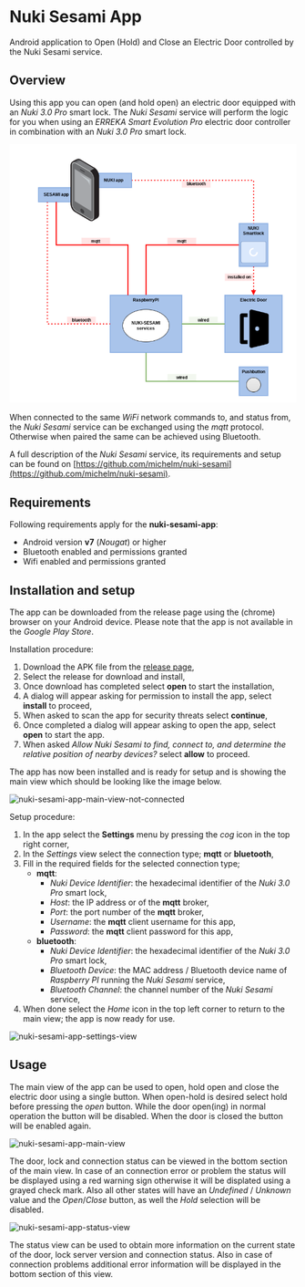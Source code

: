 # Nuki Sesami App

Android application to Open (Hold) and Close an Electric Door controlled by the Nuki Sesami service.

## Overview

Using this app you can open (and hold open) an electric door equipped with an _Nuki 3.0 Pro_ smart lock. The _Nuki Sesami_ service will perform the logic for you when using an _ERREKA Smart Evolution Pro_ electric door controller in combination with an _Nuki 3.0 Pro_ smart lock.

![nuki-sesami-wiring](https://raw.githubusercontent.com/michelm/nuki-sesami/master/nuki-sesami-overview.png)

When connected to the same _WiFi_ network commands to, and status from, the _Nuki Sesami_ service can be exchanged using the _mqtt_ protocol. Otherwise when paired the same can be achieved using Bluetooth.

A full description of the _Nuki Sesami_ service, its requirements and setup can be found on [https://github.com/michelm/nuki-sesami](https://github.com/michelm/nuki-sesami).

## Requirements

Following requirements apply for the **nuki-sesami-app**:

- Android version **v7** (_Nougat_) or higher
- Bluetooth enabled and permissions granted
- Wifi enabled and permissions granted

## Installation and setup

The app can be downloaded from the release page using the (chrome) browser on your Android device. Please note that the app is not available in the _Google Play Store_.

Installation procedure:

1. Download the APK file from the [release page](https://github.com/michelm/nuki-sesami-app/releases),
2. Select the release for download and install,
3. Once download has completed select **open** to start the installation,
4. A dialog will appear asking for permission to install the app, select **install** to proceed,
5. When asked to scan the app for security threats select **continue**,
6. Once completed a dialog will appear asking to open the app, select **open** to start the app.
7. When asked _Allow Nuki Sesami to find, connect to, and determine the relative position of nearby devices?_ select **allow** to proceed.

The app has now been installed and is ready for setup and is showing the main view which should be looking like the image below.

![nuki-sesami-app-main-view-not-connected](https://raw.githubusercontent.com/michelm/nuki-sesami/master/nuki-sesami-app-main-view-not-connected.png)

Setup procedure:

1. In the app select the **Settings** menu by pressing the _cog_ icon in the top right corner,
2. In the _Settings_ view select the connection type; **mqtt** or **bluetooth**,
3. Fill in the required fields for the selected connection type;
    - **mqtt**:
      - _Nuki Device Identifier_: the hexadecimal identifier of the _Nuki 3.0 Pro_ smart lock,
      - _Host_: the IP address or of the **mqtt** broker,
      - _Port_: the port number of the **mqtt** broker,
      - _Username_: the **mqtt** client username for this app,
      - _Password_: the **mqtt** client password for this app,
    - **bluetooth**:
      - _Nuki Device Identifier_: the hexadecimal identifier of the _Nuki 3.0 Pro_ smart lock,
      - _Bluetooth Device_: the MAC address / Bluetooth device name of _Raspberry PI_ running the _Nuki Sesami_ service,
      - _Bluetooth Channel_: the channel number of the _Nuki Sesami_ service,
4. When done select the _Home_ icon in the top left corner to return to the main view; the app is now ready for use.

![nuki-sesami-app-settings-view](https://raw.githubusercontent.com/michelm/nuki-sesami/master/nuki-sesami-app-settings-view.png)

## Usage

The main view of the app can be used to open, hold open and close the electric door using a single button. When open-hold is desired select hold before pressing the _open_ button.
While the door open(ing) in normal operation the button will be disabled. When the door is closed the button will be enabled again.

![nuki-sesami-app-main-view](https://raw.githubusercontent.com/michelm/nuki-sesami/master/nuki-sesami-app-main-view.png)

The door, lock and connection status can be viewed in the bottom section of the main view. In case of an connection error or problem the status will be displayed using a red warning sign otherwise it will be displated using a grayed check mark. Also all other states will have an _Undefined_ / _Unknown_ value and the _Open_/_Close_ button, as well the _Hold_ selection will be disabled.

![nuki-sesami-app-status-view](https://raw.githubusercontent.com/michelm/nuki-sesami/master/nuki-sesami-app-status-view.png)

The status view can be used to obtain more information on the current state of the door, lock
server version and connection status. Also in case of connection problems additional error information will be displayed in the bottom section of this view.
